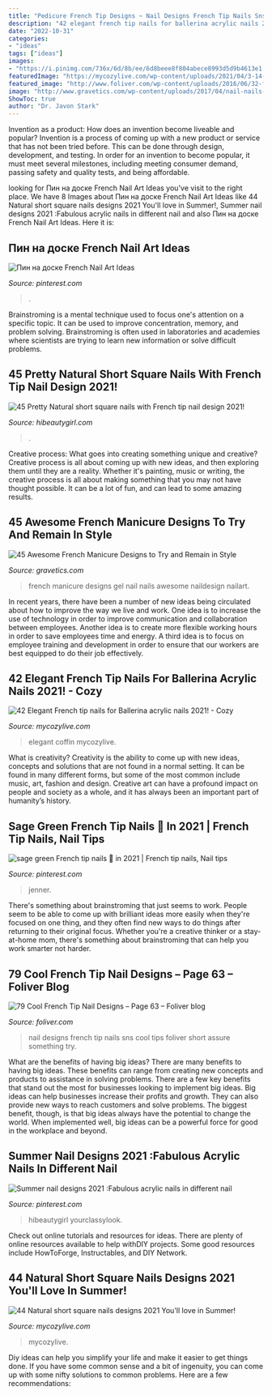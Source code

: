 ```yaml
---
title: "Pedicure French Tip Designs ~ Nail Designs French Tip Nails Sns Cool Tips Foliver Short Assure Something Try"
description: "42 elegant french tip nails for ballerina acrylic nails 2021!"
date: "2022-10-31"
categories:
- "ideas"
tags: ["ideas"]
images:
- "https://i.pinimg.com/736x/6d/8b/ee/6d8beee8f804abece8993d5d9b4613e1.jpg"
featuredImage: "https://mycozylive.com/wp-content/uploads/2021/04/3-14-768x1152.jpg"
featured_image: "http://www.foliver.com/wp-content/uploads/2016/06/32-french-tip-nail-designs.jpg"
image: "http://www.gravetics.com/wp-content/uploads/2017/04/nail-nails-nailart-naildesign-frenchmanicure-gel-gelnails.jpg"
ShowToc: true
author: "Dr. Javon Stark"
---
```



Invention as a product: How does an invention become liveable and popular?
Invention is a process of coming up with a new product or service that has not been tried before. This can be done through design, development, and testing. In order for an invention to become popular, it must meet several milestones, including meeting consumer demand, passing safety and quality tests, and being affordable.

	

		
looking for Пин на доске French Nail Art Ideas you've visit to the right place. We have 8 Images about Пин на доске French Nail Art Ideas like 44 Natural short square nails designs 2021 You&#039;ll love in Summer!, Summer nail designs 2021 :Fabulous acrylic nails in different nail and also Пин на доске French Nail Art Ideas. Here it is:
		
    
## Пин на доске French Nail Art Ideas

<img loading=lazy src="https://i.pinimg.com/736x/a7/c9/be/a7c9be8787bebaca6e0ce2e653bfde8e.jpg" onerror="this.onerror=null;this.src='https://tse3.mm.bing.net/th?id=OIP.Rskn4BZiMJvCaLeM1nvlTgHaJ3&amp;pid=15.1';" alt="Пин на доске French Nail Art Ideas">

_Source: pinterest.com_

>. 

	

Brainstroming is a mental technique used to focus one's attention on a specific topic. It can be used to improve concentration, memory, and problem solving. Brainstroming is often used in laboratories and academies where scientists are trying to learn new information or solve difficult problems.

    
## 45 Pretty Natural Short Square Nails With French Tip Nail Design 2021!

<img loading=lazy src="https://hibeautygirl.com/wp-content/uploads/2021/04/1-10.jpg" onerror="this.onerror=null;this.src='https://tse2.mm.bing.net/th?id=OIP.L7Xry5sgwALgNx8JHspWKQHaLH&amp;pid=15.1';" alt="45 Pretty Natural short square nails with French tip nail design 2021!">

_Source: hibeautygirl.com_

>. 

	

Creative process: What goes into creating something unique and creative?
Creative process is all about coming up with new ideas, and then exploring them until they are a reality. Whether it's painting, music or writing, the creative process is all about making something that you may not have thought possible. It can be a lot of fun, and can lead to some amazing results.

    
## 45 Awesome French Manicure Designs To Try And Remain In Style

<img loading=lazy src="http://www.gravetics.com/wp-content/uploads/2017/04/nail-nails-nailart-naildesign-frenchmanicure-gel-gelnails.jpg" onerror="this.onerror=null;this.src='https://tse2.mm.bing.net/th?id=OIP.C9r9e4KhQXr4wr_4f09UGQHaHa&amp;pid=15.1';" alt="45 Awesome French Manicure Designs to Try and Remain in Style">

_Source: gravetics.com_

>french manicure designs gel nail nails awesome naildesign nailart. 

	

In recent years, there have been a number of new ideas being circulated about how to improve the way we live and work. One idea is to increase the use of technology in order to improve communication and collaboration between employees. Another idea is to create more flexible working hours in order to save employees time and energy. A third idea is to focus on employee training and development in order to ensure that our workers are best equipped to do their job effectively.

    
## 42 Elegant French Tip Nails For Ballerina Acrylic Nails 2021! - Cozy

<img loading=lazy src="https://mycozylive.com/wp-content/uploads/2021/03/27.png" onerror="this.onerror=null;this.src='https://tse3.mm.bing.net/th?id=OIP.tiamobjbxdG4ASdUKaffYgHaJm&amp;pid=15.1';" alt="42 Elegant French tip nails for Ballerina acrylic nails 2021! - Cozy">

_Source: mycozylive.com_

>elegant coffin mycozylive. 

	

What is creativity?
Creativity is the ability to come up with new ideas, concepts and solutions that are not found in a normal setting. It can be found in many different forms, but some of the most common include music, art, fashion and design. Creative art can have a profound impact on people and society as a whole, and it has always been an important part of humanity’s history.

    
## Sage Green French Tip Nails 🌿 In 2021 | French Tip Nails, Nail Tips

<img loading=lazy src="https://i.pinimg.com/736x/0c/56/e0/0c56e055aa3831041dae2f81b4eeb047.jpg" onerror="this.onerror=null;this.src='https://tse2.mm.bing.net/th?id=OIP.lAY4gj9maPToI_b29GcNOwHaLp&amp;pid=15.1';" alt="sage green French tip nails 🌿 in 2021 | French tip nails, Nail tips">

_Source: pinterest.com_

>jenner. 

	

There's something about brainstroming that just seems to work. People seem to be able to come up with brilliant ideas more easily when they're focused on one thing, and they often find new ways to do things after returning to their original focus. Whether you're a creative thinker or a stay-at-home mom, there's something about brainstroming that can help you work smarter not harder.

    
## 79 Cool French Tip Nail Designs – Page 63 – Foliver Blog

<img loading=lazy src="http://www.foliver.com/wp-content/uploads/2016/06/32-french-tip-nail-designs.jpg" onerror="this.onerror=null;this.src='https://tse4.mm.bing.net/th?id=OIP.DCYX84HXNymgeW-h34Rf9AHaJ4&amp;pid=15.1';" alt="79 Cool French Tip Nail Designs – Page 63 – Foliver blog">

_Source: foliver.com_

>nail designs french tip nails sns cool tips foliver short assure something try. 

	

What are the benefits of having big ideas?
There are many benefits to having big ideas. These benefits can range from creating new concepts and products to assistance in solving problems. There are a few key benefits that stand out the most for businesses looking to implement big ideas. 
Big ideas can help businesses increase their profits and growth. They can also provide new ways to reach customers and solve problems. The biggest benefit, though, is that big ideas always have the potential to change the world. When implemented well, big ideas can be a powerful force for good in the workplace and beyond.

    
## Summer Nail Designs 2021 :Fabulous Acrylic Nails In Different Nail

<img loading=lazy src="https://i.pinimg.com/736x/6d/8b/ee/6d8beee8f804abece8993d5d9b4613e1.jpg" onerror="this.onerror=null;this.src='https://tse3.mm.bing.net/th?id=OIP._RptMb6yUvvTlIXE5PVG2QHaKo&amp;pid=15.1';" alt="Summer nail designs 2021 :Fabulous acrylic nails in different nail">

_Source: pinterest.com_

>hibeautygirl yourclassylook. 

	

Check out online tutorials and resources for ideas. There are plenty of online resources available to help withDIY projects. Some good resources include HowToForge, Instructables, and DIY Network. 

    
## 44 Natural Short Square Nails Designs 2021 You&#039;ll Love In Summer!

<img loading=lazy src="https://mycozylive.com/wp-content/uploads/2021/04/3-14-768x1152.jpg" onerror="this.onerror=null;this.src='https://tse4.mm.bing.net/th?id=OIP.8MukX7QCz-WzameIetLaWAHaLH&amp;pid=15.1';" alt="44 Natural short square nails designs 2021 You&#039;ll love in Summer!">

_Source: mycozylive.com_

>mycozylive. 

	

Diy ideas can help you simplify your life and make it easier to get things done. If you have some common sense and a bit of ingenuity, you can come up with some nifty solutions to common problems. Here are a few recommendations: 

